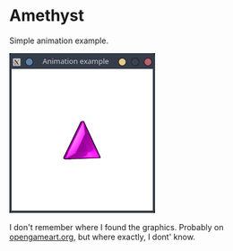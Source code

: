 # Amethyst

Simple animation example.

![Screenshot](screenshot.png)

I don't remember where I found the graphics. Probably on [opengameart.org](https://opengameart.org/), but where exactly, I dont' know.
